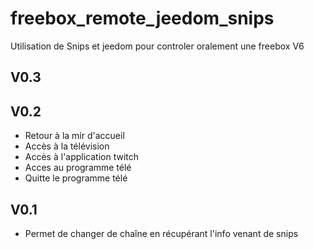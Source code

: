 # freebox_remote_jeedom_snips

Utilisation de Snips et jeedom pour controler oralement une freebox V6

## V0.3
## V0.2
- Retour à la mir d'accueil
- Accès à la télévision
- Accès à l'application twitch
- Acces au programme télé
- Quitte le programme télé

## V0.1
- Permet de changer de chaîne en récupérant l'info venant de snips
